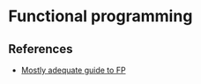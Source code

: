 # Functional programming

## References

- [Mostly adequate guide to FP](https://github.com/MostlyAdequate/mostly-adequate-guide)
